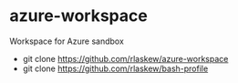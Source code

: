# azure-workspace
Workspace for Azure sandbox

* git clone https://github.com/rlaskew/azure-workspace
* git clone https://github.com/rlaskew/bash-profile
